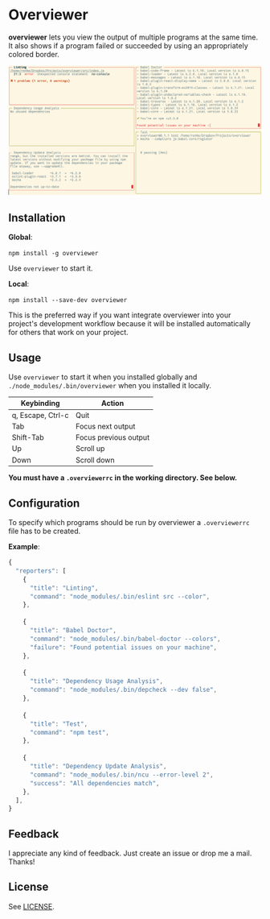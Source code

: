 Overviewer
======

**overviewer** lets you view the output of multiple programs at the same time. It also shows if a program failed or succeeded by using an appropriately colored border.

![Screenshot](doc/screenshot.png)

## Installation ##

**Global**:

`npm install -g overviewer`

Use `overviewer` to start it.

**Local**:

`npm install --save-dev overviewer`

This is the preferred way if you want integrate overviewer into your project's development workflow because it will be installed automatically for others that work on your project.

## Usage ##

Use `overviewer` to start it when you installed globally and `./node_modules/.bin/overviewer` when you installed it locally.

Keybinding        | Action
------------------| -------------
q, Escape, Ctrl-c | Quit
Tab               | Focus next output
Shift-Tab         | Focus previous output
Up                | Scroll up
Down              | Scroll down

**You must have a `.overviewerrc` in the working directory. See below.**

## Configuration ##

To specify which programs should be run by overviewer a `.overviewerrc` file has to be created.

**Example**:

```js
{
  "reporters": [
    {
      "title": "Linting",
      "command": "node_modules/.bin/eslint src --color",
    },

    {
      "title": "Babel Doctor",
      "command": "node_modules/.bin/babel-doctor --colors",
      "failure": "Found potential issues on your machine",
    },

    {
      "title": "Dependency Usage Analysis",
      "command": "node_modules/.bin/depcheck --dev false",
    },

    {
      "title": "Test",
      "command": "npm test",
    },

    {
      "title": "Dependency Update Analysis",
      "command": "node_modules/.bin/ncu --error-level 2",
      "success": "All dependencies match",
    },
  ],
}
```

## Feedback ##

I appreciate any kind of feedback. Just create an issue or drop me a mail. Thanks!

## License ##

See [LICENSE](LICENSE).
